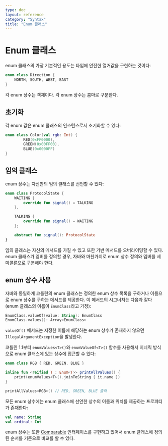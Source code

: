 ```yaml
---
type: doc
layout: reference
category: "Syntax"
title: "Enum 클래스"
---
```


# Enum 클래스

enum 클래스의 가장 기본적인 용도는 타입에 안전한 열거값을 구현하는 것이다:

``` kotlin
enum class Direction {
    NORTH, SOUTH, WEST, EAST
}
```

각 enum 상수는 객체이다. 각 enum 상수는 콤마로 구분한다.

## 초기화

각 enum 값은 enum 클래스의 인스턴스로서 초기화할 수 있다:

``` kotlin
enum class Color(val rgb: Int) {
        RED(0xFF0000),
        GREEN(0x00FF00),
        BLUE(0x0000FF)
}
```

## 임의 클래스

enum 상수는 자신만의 임의 클래스를 선언할 수 있다:

``` kotlin
enum class ProtocolState {
    WAITING {
        override fun signal() = TALKING
    },

    TALKING {
        override fun signal() = WAITING
    };

    abstract fun signal(): ProtocolState
}
```

임의 클래스는 자신의 메서드를 가질 수 있고 또한 기반 메서드를 오버라이딩할 수 있다.
enum 클래스가 멤버를 정의할 경우, 자바와 마찬가지로 enum 상수 정의와 멤버를 세미콜론으로 구분해야 한다.

## enum 상수 사용

자바와 동일하게 코틀린의 enum 클래스는 정의한 enum 상수 목록을 구하거나 이름으로 enum 상수를 구하는
메서드를 제공한다. 이 메서드의 시그너처는 다음과 같다(enum 클래스의 이름이 `EnumClass`라고 가정):

``` kotlin
EnumClass.valueOf(value: String): EnumClass
EnumClass.values(): Array<EnumClass>
```

`valueOf()` 메서드는 지정한 이름에 해당하는 enum 상수가 존재하지 않으면 `IllegalArgumentException`을 발생한다.

코틀린 1.1부터 `enumValues<T>()`와 `enumValueOf<T>()` 함수를 사용해서 지네릭 방식으로 enum 클래스에 있는 상수에 접근할 수 있다:

``` kotlin
enum class RGB { RED, GREEN, BLUE }

inline fun <reified T : Enum<T>> printAllValues() {
    print(enumValues<T>().joinToString { it.name })
}

printAllValues<RGB>() // RED, GREEN, BLUE 출력
```

모든 enum 상수에는 enum 클래스에 선언한 상수의 이름과 위치를 제공하는 프로퍼티가 존재한다:

``` kotlin
val name: String
val ordinal: Int
```

enum 상수는 또한 [Comparable](/api/latest/jvm/stdlib/kotlin/-comparable/index.html) 인터페이스를 구현하고 있어서
enum 클래스에 정의된 순서를 기준으로 비교를 할 수 있다.
